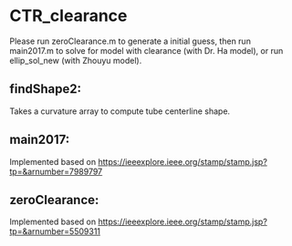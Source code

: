 # CTR_clearance
Please run zeroClearance.m to generate a initial guess, then run main2017.m to solve for model with clearance (with Dr. Ha model), or run ellip_sol_new (with Zhouyu model).

## findShape2: 
Takes a curvature array to compute tube centerline shape.

## main2017: 
Implemented based on https://ieeexplore.ieee.org/stamp/stamp.jsp?tp=&arnumber=7989797

## zeroClearance:  
Implemented based on https://ieeexplore.ieee.org/stamp/stamp.jsp?tp=&arnumber=5509311
